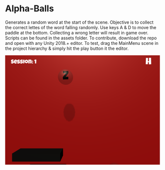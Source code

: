 # Alpha-Balls

Generates a random word at the start of the scene. Objective is to collect the correct lettes of the word falling randomly. Use keys A & D to move the paddle at the bottom. Collecting a wrong letter will result in game over.
<br />
Scripts can be found in the assets folder. 
To contribute, download the repo and open with any Unity 2018.+ editor. 
To test, drag the MainMenu scene in the project hierarchy & simply hit the play button it the editor. <br />

![alt text](https://raw.githubusercontent.com/agarwalkaushal/Alpha-Balls/master/Editor.png)
